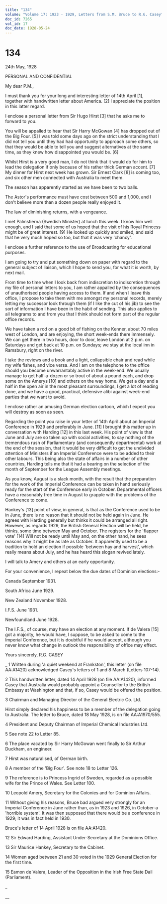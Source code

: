```yaml
---
title: "134"
volume: "Volume 17: 1923 - 1929, Letters from S.M. Bruce to R.G. Casey"
doc_id: 7265
vol_id: 17
doc_date: 1928-05-24
---
```


# 134

24th May, 1928

PERSONAL AND CONFIDENTIAL

My dear P.M.,

I must thank you for your long and interesting letter of 14th April [1], together with handwritten letter about America. [2] I appreciate the position in this latter regard.

I enclose a personal letter from Sir Hugo Hirst [3] that he asks me to forward to you.

You will be appalled to hear that Sir Harry McGowan [4] has dropped out of the Big Four. [5] I was told some days ago on the strict understanding that I did not tell you until they had had opportunity to approach some others, so that they would be able to tell you and suggest alternatives at the same time, as they knew how disappointed you would be. [6]

Whilst Hirst is a very good man, I do not think that it would do for him to lead the delegation if only because of his rather thick German accent. [7] My dinner for Hirst next week has grown. Sir Ernest Clark [8] is coming too, and six other men connected with Australia to meet them.

The season has apparently started as we have been to two balls.

The Astor's performance must have cost between 500 and 1,000, and I don't believe more than a dozen people really enjoyed it.

The law of diminishing returns, with a vengeance.

I met Palmstierna (Swedish Minister) at lunch this week. I know him well enough, and I said that some of us hoped that the visit of his Royal Princess might be of great interest. [9] He looked up quickly and smiled, and said that he very much hoped so too, but that it was very 'chancy'.

I enclose a further reference to the use of Broadcasting for educational purposes.

I am going to try and put something down on paper with regard to the general subject of liaison, which I hope to send you, for what it is worth, by next mail.

From time to time when I look back from indiscretion to indiscretion through my file of personal letters to you, I am rather appalled by the consequences of unauthorised people having access to them. If and when I leave this office, I propose to take them with me amongst my personal records, merely letting my successor look through them (if I like the cut of his jib) to see the sort of information I have been in the habit of sending. This also applies to all telegrams to and from you that I think should not form part of the regular office records.

We have taken a rod on a good bit of fishing on the Kenner, about 70 miles west of London, and are enjoying, the short week-ends there immensely. We can get there in two hours, door to door, leave London at 2 p.m. on Saturdays and get back at 10 p.m. on Sundays; we stay at the local inn in Ramsbury, right on the river.

I take the reviews and a book and a light, collapsible chair and read while my wife fishes, and vice versa. And I am on the telephone to the office should you become unwarrantably active in the week-end. We usually manage to get half-a-dozen or so trout of about a pound each, and drop some on the Amerys [10] and others on the way home. We get a day and a half in the open air in the most pleasant surroundings, I get a lot of reading done, and we have a good, practical, defensive alibi against week-end parties that we want to avoid.

I enclose rather an amusing German election cartoon, which I expect you will destroy as soon as seen.

Regarding the point you raise in your letter of 14th April about an Imperial Conference in 1929 and preferably in June. [11] I brought this matter up in conversation with Harding [12] in this last week. His point of view is that June and July are so taken up with social activities, to say nothing of the tremendous rush of Parliamentary (and consequently departmental) work at the end of the session, that it would be very difficult to get the undivided attention of Ministers if an Imperial Conference were to be added to their other labours. This being also the state of affairs in a number of other countries, Harding tells me that it had a bearing on the selection of the month of September for the League Assembly meetings.

As you know, August is a slack month, with the result that the preparation for the work of the Imperial Conference can be taken in hand seriously ready for the start of the Conference early in October. Departmental officers have a reasonably free time in August to grapple with the problems of the Conference to come.

Hankey's [13] point of view, in general, is that as the Conference used to be in June, there is no reason that it should not be held again in June. He agrees with Harding generally but thinks it could be arranged all right. However, as regards 1929, the British General Election will be held, he thinks, some time between May and October. The registers for the 'flapper vote' [14] Will not be ready until May and, on the other hand, he sees reasons why it might be as late as October. It apparently used to be a tradition to hold an election if possible 'between hay and harvest', which really means about July, and he has heard this slogan revived lately.

I will talk to Amery and others at an early opportunity.

For your convenience, I repeat below the due dates of Dominion elections:-

Canada September 1931.

South Africa June 1929.

New Zealand November 1928.

I.F.S. June 1931.

Newfoundland June 1928.

The I.F.S., of course, may have an election at any moment. If de Valera [15] got a majority, he would have, I suppose, to be asked to come to the Imperial Conference, but it is doubtful if he would accept, although you never know what change in outlook the responsibility of office may effect.

Yours sincerely, R.G. CASEY 

_ 1 Written during 'a quiet weekend at Frankston', this letter (on file AA:A1420) acknowledged Casey's letters of 1 and 8 March (Letters 107-14).

2 This handwritten letter, dated 14 April 1928 (on file AA:A1420), informed Casey that Australia would probably appoint a Counsellor to the British Embassy at Washington and that, if so, Casey would be offered the position.

3 Chairman and Managing Director of the General Electric Co. Ltd.

Hirst simply declared his happiness to be a member of the delegation going to Australia. The letter to Bruce, dated 18 May 1928, is on file AA:A1970/555.

4 President and Deputy Chairman of Imperial Chemical Industries Ltd.

5 See note 22 to Letter 85.

6 The place vacated by Sir Harry McGowan went finally to Sir Arthur Duckham, an engineer.

7 Hirst was naturalised, of German birth.

8 A member of the 'Big Four'. See note 18 to Letter 126.

9 The reference is to Princess Ingrid of Sweden, regarded as a possible wife for the Prince of Wales. See Letter 100.

10 Leopold Amery, Secretary for the Colonies and for Dominion Affairs.

11 Without giving his reasons, Bruce bad argued very strongly for an Imperial Conference in June rather than, as in 1923 and 1926, in October-a 'horrible system'. It was then supposed that there would be a conference in 1929; it was in fact held in 1930.

Bruce's letter of 14 April 1928 is on file AA:A1420.

12 Sir Edward Harding, Assistant Under-Secretary at the Dominions Office.

13 Sir Maurice Hankey, Secretary to the Cabinet.

14 Women aged between 21 and 30 voted in the 1929 General Election for the first time.

15 Eamon de Valera, Leader of the Opposition in the Irish Free State Dail (Parliament).

_

__
